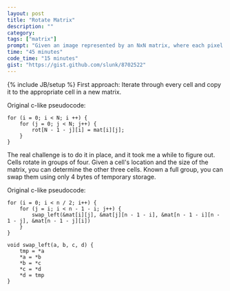 ```yaml
---
layout: post
title: "Rotate Matrix"
description: ""
category: 
tags: ["matrix"]
prompt: "Given an image represented by an NxN matrix, where each pixel in the image is 4 bytes, write a method to rotate the image by 90 degrees. Can you do this in place?"
time: "45 minutes"
code_time: "15 minutes"
gist: "https://gist.github.com/slunk/8702522"
---
```

{% include JB/setup %}
First approach: Iterate through every cell and copy it to the appropriate cell in a new matrix.

Original c-like pseudocode:

    for (i = 0; i < N; i ++) {
        for (j = 0; j < N; j++) {
            rot[N - 1 - j][i] = mat[i][j];
        }
    }

The real challenge is to do it in place, and it took me a while to figure out.
Cells rotate in groups of four.
Given a cell's location and the size of the matrix, you can determine the other three cells.
Known a full group, you can swap them using only 4 bytes of temporary storage.

Original c-like pseudocode:

    for (i = 0; i < n / 2; i++) {
        for (j = i; i < n - 1 - i; j++) {
            swap_left(&mat[i][j], &mat[j][n - 1 - i], &mat[n - 1 - i][n - 1 - j], &mat[n - 1 - j][i])
        }
    }

    void swap_left(a, b, c, d) {
        tmp = *a
        *a = *b
        *b = *c
        *c = *d
        *d = tmp
    }
